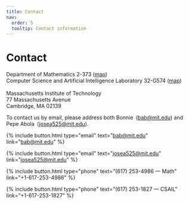 ```yaml
---
title: Contact
nav:
  order: 5
  tooltip: Contact information
---
```


# Contact

Department of Mathematics 2-373 ([map](https://web.mit.edu/afs/athena.mit.edu/org/o/ofms-space/www/mapdocs/w2.html))<br>
Computer Science and Artificial Intelligence Laboratory 32-G574 ([map](http://whereis.mit.edu/map-jpg?zoom=level4&centerx=709690&centery=495520&oldzoom=level5&map.x=382&map.y=109))<br>
<br>
Massachusetts Institute of Technology<br>
77 Massachusetts Avenue<br>
Cambridge, MA 02139<br>

To contact us by email, please address both Bonnie&ensp;(bab@mit.edu) and Pepe Abola&ensp;(josea525@mit.edu).

{%
  include button.html
  type="email"
  text="bab@mit.edu"
  link="bab@mit.edu"
%}

{%
  include button.html
  type="email"
  text="josea525@mit.edu"
  link="josea525@mit.edu"
%}

{%
  include button.html
  type="phone"
  text="(617) 253-4986 — Math"
  link="+1-617-253-4986"
%}

{%
  include button.html
  type="phone"
  text="(617) 253-1827 — CSAIL"
  link="+1-617-253-1827"
%}


